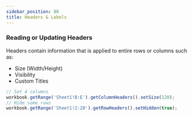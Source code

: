 ```yaml
---
sidebar_position: 80
title: Headers & Labels
---
```



### Reading or Updating Headers

Headers contain information that is applied to entire rows or columns such as:

* Size (Width/Height)
* Visibility
* Custom Titles

```typescript title="Updating headers"
// Set 4 columns
workbook.getRange('Sheet1!B:E').getColumnHeaders().setSize(120);
// Hide some rows
workbook.getRange('Sheet1!2:20').getRowHeaders().setHidden(true);
```
